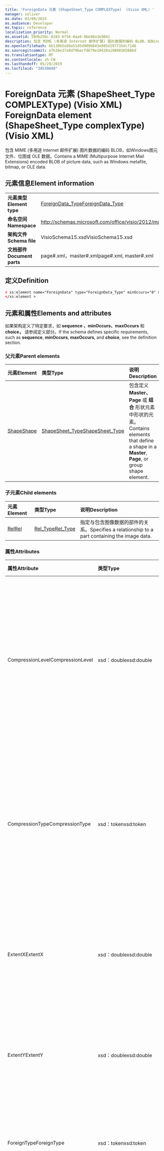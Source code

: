 ```yaml
---
title: 'ForeignData 元素 (ShapeSheet_Type COMPLEXType)  (Visio XML) '
manager: soliver
ms.date: 03/09/2015
ms.audience: Developer
ms.topic: reference
localization_priority: Normal
ms.assetid: 59db25bc-0283-6f56-0aa9-9be98a3e9041
description: 包含 MIME (多用途 Internet 邮件扩展) 图片数据的编码 BLOB，如Windows图元文件、位图或 OLE 数据。
ms.openlocfilehash: 6b130b5a50a51d5d909b843e805d197735dc7146
ms.sourcegitcommit: e7b38e37a9d79becfd679e10420a19890165606d
ms.translationtype: MT
ms.contentlocale: zh-CN
ms.lasthandoff: 05/29/2019
ms.locfileid: "34539840"
---
```

# <a name="foreigndata-element-shapesheet_type-complextype-visio-xml"></a><span data-ttu-id="499a6-103">ForeignData 元素 (ShapeSheet_Type COMPLEXType)  (Visio XML) </span><span class="sxs-lookup"><span data-stu-id="499a6-103">ForeignData element (ShapeSheet_Type complexType) (Visio XML)</span></span>

<span data-ttu-id="499a6-104">包含 MIME (多用途 Internet 邮件扩展) 图片数据的编码 BLOB，如Windows图元文件、位图或 OLE 数据。</span><span class="sxs-lookup"><span data-stu-id="499a6-104">Contains a MIME (Multipurpose Internet Mail Extensions) encoded BLOB of picture data, such as Windows metafile, bitmap, or OLE data.</span></span>
  
## <a name="element-information"></a><span data-ttu-id="499a6-105">元素信息</span><span class="sxs-lookup"><span data-stu-id="499a6-105">Element information</span></span>

|||
|:-----|:-----|
|<span data-ttu-id="499a6-106">**元素类型**</span><span class="sxs-lookup"><span data-stu-id="499a6-106">**Element type**</span></span> <br/> |[<span data-ttu-id="499a6-107">ForeignData_Type</span><span class="sxs-lookup"><span data-stu-id="499a6-107">ForeignData_Type</span></span>](foreigndata_type-complextypevisio-xml.md) <br/> |
|<span data-ttu-id="499a6-108">**命名空间**</span><span class="sxs-lookup"><span data-stu-id="499a6-108">**Namespace**</span></span> <br/> |http://schemas.microsoft.com/office/visio/2012/main  <br/> |
|<span data-ttu-id="499a6-109">**架构文件**</span><span class="sxs-lookup"><span data-stu-id="499a6-109">**Schema file**</span></span> <br/> |<span data-ttu-id="499a6-110">VisioSchema15.xsd</span><span class="sxs-lookup"><span data-stu-id="499a6-110">VisioSchema15.xsd</span></span>  <br/> |
|<span data-ttu-id="499a6-111">**文档部件**</span><span class="sxs-lookup"><span data-stu-id="499a6-111">**Document parts**</span></span> <br/> |<span data-ttu-id="499a6-112">page#.xml，master#.xml</span><span class="sxs-lookup"><span data-stu-id="499a6-112">page#.xml, master#.xml</span></span>  <br/> |
   
## <a name="definition"></a><span data-ttu-id="499a6-113">定义</span><span class="sxs-lookup"><span data-stu-id="499a6-113">Definition</span></span>

```XML
< xs:element name="ForeignData" type="ForeignData_Type" minOccurs="0" maxOccurs="1" >
</xs:element >
```

## <a name="elements-and-attributes"></a><span data-ttu-id="499a6-114">元素和属性</span><span class="sxs-lookup"><span data-stu-id="499a6-114">Elements and attributes</span></span>

<span data-ttu-id="499a6-115">如果架构定义了特定要求，如 **sequence** **、minOccurs、maxOccurs** 和 **choice，** 请参阅定义部分。</span><span class="sxs-lookup"><span data-stu-id="499a6-115">If the schema defines specific requirements, such as **sequence**, **minOccurs**, **maxOccurs**, and **choice**, see the definition section.</span></span> 
  
### <a name="parent-elements"></a><span data-ttu-id="499a6-116">父元素</span><span class="sxs-lookup"><span data-stu-id="499a6-116">Parent elements</span></span>

|<span data-ttu-id="499a6-117">**元素**</span><span class="sxs-lookup"><span data-stu-id="499a6-117">**Element**</span></span>|<span data-ttu-id="499a6-118">**类型**</span><span class="sxs-lookup"><span data-stu-id="499a6-118">**Type**</span></span>|<span data-ttu-id="499a6-119">**说明**</span><span class="sxs-lookup"><span data-stu-id="499a6-119">**Description**</span></span>|
|:-----|:-----|:-----|
|[<span data-ttu-id="499a6-120">Shape</span><span class="sxs-lookup"><span data-stu-id="499a6-120">Shape</span></span>](shape-element-shapes_type-complextypevisio-xml.md) <br/> |[<span data-ttu-id="499a6-121">ShapeSheet_Type</span><span class="sxs-lookup"><span data-stu-id="499a6-121">ShapeSheet_Type</span></span>](shapesheet_type-complextypevisio-xml.md) <br/> |<span data-ttu-id="499a6-122">包含定义 **Master、Page** 或 **组合** 形状元素中形状的元素。</span><span class="sxs-lookup"><span data-stu-id="499a6-122">Contains elements that define a shape in a **Master**, **Page**, or group shape element.</span></span>  <br/> |
   
### <a name="child-elements"></a><span data-ttu-id="499a6-123">子元素</span><span class="sxs-lookup"><span data-stu-id="499a6-123">Child elements</span></span>

|<span data-ttu-id="499a6-124">**元素**</span><span class="sxs-lookup"><span data-stu-id="499a6-124">**Element**</span></span>|<span data-ttu-id="499a6-125">**类型**</span><span class="sxs-lookup"><span data-stu-id="499a6-125">**Type**</span></span>|<span data-ttu-id="499a6-126">**说明**</span><span class="sxs-lookup"><span data-stu-id="499a6-126">**Description**</span></span>|
|:-----|:-----|:-----|
|[<span data-ttu-id="499a6-127">Rel</span><span class="sxs-lookup"><span data-stu-id="499a6-127">Rel</span></span>](shape-element-shapes_type-complextypevisio-xml.md) <br/> |[<span data-ttu-id="499a6-128">Rel_Type</span><span class="sxs-lookup"><span data-stu-id="499a6-128">Rel_Type</span></span>](shapesheet_type-complextypevisio-xml.md) <br/> |<span data-ttu-id="499a6-129">指定与包含图像数据的部件的关系。</span><span class="sxs-lookup"><span data-stu-id="499a6-129">Specifies a relationship to a part containing the image data.</span></span>  <br/> |
   
### <a name="attributes"></a><span data-ttu-id="499a6-130">属性</span><span class="sxs-lookup"><span data-stu-id="499a6-130">Attributes</span></span>

|<span data-ttu-id="499a6-131">**属性**</span><span class="sxs-lookup"><span data-stu-id="499a6-131">**Attribute**</span></span>|<span data-ttu-id="499a6-132">**类型**</span><span class="sxs-lookup"><span data-stu-id="499a6-132">**Type**</span></span>|<span data-ttu-id="499a6-133">**必需**</span><span class="sxs-lookup"><span data-stu-id="499a6-133">**Required**</span></span>|<span data-ttu-id="499a6-134">**描述**</span><span class="sxs-lookup"><span data-stu-id="499a6-134">**Description**</span></span>|<span data-ttu-id="499a6-135">**可能的值**</span><span class="sxs-lookup"><span data-stu-id="499a6-135">**Possible values**</span></span>|
|:-----|:-----|:-----|:-----|:-----|
|<span data-ttu-id="499a6-136">CompressionLevel</span><span class="sxs-lookup"><span data-stu-id="499a6-136">CompressionLevel</span></span>  <br/> |<span data-ttu-id="499a6-137">xsd：double</span><span class="sxs-lookup"><span data-stu-id="499a6-137">xsd:double</span></span>  <br/> |<span data-ttu-id="499a6-138">可选</span><span class="sxs-lookup"><span data-stu-id="499a6-138">optional</span></span>  <br/> |<span data-ttu-id="499a6-139">指定应用于文件的压缩级别。</span><span class="sxs-lookup"><span data-stu-id="499a6-139">Specifies the level of compression applied to the file.</span></span> <span data-ttu-id="499a6-140">只有当外数据是一个基于光栅的外对象（如 DIB、JPG、PNG、TIFF 或 GIF 文件）时，此属性才有意义。</span><span class="sxs-lookup"><span data-stu-id="499a6-140">This attribute is only meaningful if the foreign data is a raster-based foreign object, such as a DIB, JPG, PNG, TIFF, or GIF file.</span></span>  <br/> |<span data-ttu-id="499a6-141">xsd：double 类型的值。</span><span class="sxs-lookup"><span data-stu-id="499a6-141">Values of the xsd:double type.</span></span>  <br/> |
|<span data-ttu-id="499a6-142">CompressionType</span><span class="sxs-lookup"><span data-stu-id="499a6-142">CompressionType</span></span>  <br/> |<span data-ttu-id="499a6-143">xsd：token</span><span class="sxs-lookup"><span data-stu-id="499a6-143">xsd:token</span></span>  <br/> |<span data-ttu-id="499a6-144">可选</span><span class="sxs-lookup"><span data-stu-id="499a6-144">optional</span></span>  <br/> |<span data-ttu-id="499a6-145">指定应用于文件的压缩类型。</span><span class="sxs-lookup"><span data-stu-id="499a6-145">Specifies the type of compression applied to the file.</span></span> <span data-ttu-id="499a6-146">此属性仅在外数据为基于光栅的外对象（如 DIB、JPG、PNG、TIFF 或 GIF 文件）时有意义</span><span class="sxs-lookup"><span data-stu-id="499a6-146">This attribute is only meaningful if the foreign data is a raster-based foreign object, such as a DIB, JPG, PNG, TIFF, or GIF file</span></span>  <br/> |<span data-ttu-id="499a6-147">xsd：token 类型的值。</span><span class="sxs-lookup"><span data-stu-id="499a6-147">Values of the xsd:token type.</span></span>  <br/> |
|<span data-ttu-id="499a6-148">ExtentX</span><span class="sxs-lookup"><span data-stu-id="499a6-148">ExtentX</span></span>  <br/> |<span data-ttu-id="499a6-149">xsd：double</span><span class="sxs-lookup"><span data-stu-id="499a6-149">xsd:double</span></span>  <br/> |<span data-ttu-id="499a6-150">可选</span><span class="sxs-lookup"><span data-stu-id="499a6-150">optional</span></span>  <br/> |<span data-ttu-id="499a6-151">指定图元文件的水平范围。</span><span class="sxs-lookup"><span data-stu-id="499a6-151">Specifies the horizontal extent of the metafile.</span></span> <span data-ttu-id="499a6-152">此属性仅在外数据是图元文件时有意义。</span><span class="sxs-lookup"><span data-stu-id="499a6-152">This attribute is only meaningful if the foreign data is a metafile.</span></span>  <br/> |<span data-ttu-id="499a6-153">xsd：double 类型的值。</span><span class="sxs-lookup"><span data-stu-id="499a6-153">Values of the xsd:double type.</span></span>  <br/> |
|<span data-ttu-id="499a6-154">ExtentY</span><span class="sxs-lookup"><span data-stu-id="499a6-154">ExtentY</span></span>  <br/> |<span data-ttu-id="499a6-155">xsd：double</span><span class="sxs-lookup"><span data-stu-id="499a6-155">xsd:double</span></span>  <br/> |<span data-ttu-id="499a6-156">可选</span><span class="sxs-lookup"><span data-stu-id="499a6-156">optional</span></span>  <br/> |<span data-ttu-id="499a6-157">指定图元文件垂直范围。</span><span class="sxs-lookup"><span data-stu-id="499a6-157">Specifies the vertical extent of the metafile.</span></span> <span data-ttu-id="499a6-158">此属性仅在外数据是图元文件时有意义。</span><span class="sxs-lookup"><span data-stu-id="499a6-158">This attribute is only meaningful if the foreign data is a metafile.</span></span>  <br/> |<span data-ttu-id="499a6-159">xsd：double 类型的值。</span><span class="sxs-lookup"><span data-stu-id="499a6-159">Values of the xsd:double type.</span></span>  <br/> |
|<span data-ttu-id="499a6-160">ForeignType</span><span class="sxs-lookup"><span data-stu-id="499a6-160">ForeignType</span></span>  <br/> |<span data-ttu-id="499a6-161">xsd：token</span><span class="sxs-lookup"><span data-stu-id="499a6-161">xsd:token</span></span>  <br/> |<span data-ttu-id="499a6-162">必需</span><span class="sxs-lookup"><span data-stu-id="499a6-162">required</span></span>  <br/> |<span data-ttu-id="499a6-163">指示图元文件、EnhMetaFile、位图、对象或墨迹类型。</span><span class="sxs-lookup"><span data-stu-id="499a6-163">Indicates metafile, EnhMetaFile, Bitmap, Object, or Ink type.</span></span>  <br/> |<span data-ttu-id="499a6-164">xsd：token 类型的值。</span><span class="sxs-lookup"><span data-stu-id="499a6-164">Values of the xsd:token type.</span></span>  <br/> |
|<span data-ttu-id="499a6-165">MappingMode</span><span class="sxs-lookup"><span data-stu-id="499a6-165">MappingMode</span></span>  <br/> |<span data-ttu-id="499a6-166">xsd：unsignedShort</span><span class="sxs-lookup"><span data-stu-id="499a6-166">xsd:unsignedShort</span></span>  <br/> |<span data-ttu-id="499a6-167">可选</span><span class="sxs-lookup"><span data-stu-id="499a6-167">optional</span></span>  <br/> |<span data-ttu-id="499a6-168">指定图元文件映射模式。</span><span class="sxs-lookup"><span data-stu-id="499a6-168">Specifies the metafile mapping mode.</span></span> <span data-ttu-id="499a6-169">此属性仅在外数据是图元文件时有意义。</span><span class="sxs-lookup"><span data-stu-id="499a6-169">This attribute is only meaningful if the foreign data is a metafile.</span></span>  <br/> |<span data-ttu-id="499a6-170">xsd：unsignedShort 类型的值。</span><span class="sxs-lookup"><span data-stu-id="499a6-170">Values of the xsd:unsignedShort type.</span></span>  <br/> |
|<span data-ttu-id="499a6-171">ObjectHeight</span><span class="sxs-lookup"><span data-stu-id="499a6-171">ObjectHeight</span></span>  <br/> |<span data-ttu-id="499a6-172">xsd：double</span><span class="sxs-lookup"><span data-stu-id="499a6-172">xsd:double</span></span>  <br/> |<span data-ttu-id="499a6-173">可选</span><span class="sxs-lookup"><span data-stu-id="499a6-173">optional</span></span>  <br/> |<span data-ttu-id="499a6-174">指定对象的高度（以页面单位表示）。</span><span class="sxs-lookup"><span data-stu-id="499a6-174">Specifies the height of the object in page units.</span></span> <span data-ttu-id="499a6-175">此属性仅在外数据是 OLE2 嵌入对象时有意义。</span><span class="sxs-lookup"><span data-stu-id="499a6-175">This attribute is only meaningful if the foreign data is an OLE2 embedded object.</span></span>  <br/> |<span data-ttu-id="499a6-176">xsd：double 类型的值。</span><span class="sxs-lookup"><span data-stu-id="499a6-176">Values of the xsd:double type.</span></span>  <br/> |
|<span data-ttu-id="499a6-177">ObjectType</span><span class="sxs-lookup"><span data-stu-id="499a6-177">ObjectType</span></span>  <br/> |<span data-ttu-id="499a6-178">xsd：unsignedInt</span><span class="sxs-lookup"><span data-stu-id="499a6-178">xsd:unsignedInt</span></span>  <br/> |<span data-ttu-id="499a6-179">可选</span><span class="sxs-lookup"><span data-stu-id="499a6-179">optional</span></span>  <br/> |<span data-ttu-id="499a6-180">整数指示符对象类型。</span><span class="sxs-lookup"><span data-stu-id="499a6-180">An integer indicator of object type.</span></span> <span data-ttu-id="499a6-181">当 Foreign 类型为对象时使用。</span><span class="sxs-lookup"><span data-stu-id="499a6-181">Used when Foreign type is object.</span></span>  <br/> |<span data-ttu-id="499a6-182">xsd：unsignedInt 类型的值。</span><span class="sxs-lookup"><span data-stu-id="499a6-182">Values of the xsd:unsignedInt type.</span></span>  <br/> |
|<span data-ttu-id="499a6-183">ObjectWidth</span><span class="sxs-lookup"><span data-stu-id="499a6-183">ObjectWidth</span></span>  <br/> |<span data-ttu-id="499a6-184">xsd：double</span><span class="sxs-lookup"><span data-stu-id="499a6-184">xsd:double</span></span>  <br/> |<span data-ttu-id="499a6-185">可选</span><span class="sxs-lookup"><span data-stu-id="499a6-185">optional</span></span>  <br/> |<span data-ttu-id="499a6-186">指定对象的宽度（以页面单位表示）。</span><span class="sxs-lookup"><span data-stu-id="499a6-186">Specifies the width of the object in page units.</span></span> <span data-ttu-id="499a6-187">此属性仅在外数据是 OLE2 嵌入对象时有意义。</span><span class="sxs-lookup"><span data-stu-id="499a6-187">This attribute is only meaningful if the foreign data is an OLE2 embedded object.</span></span>  <br/> |<span data-ttu-id="499a6-188">xsd：double 类型的值。</span><span class="sxs-lookup"><span data-stu-id="499a6-188">Values of the xsd:double type.</span></span>  <br/> |
|<span data-ttu-id="499a6-189">ShowAsIcon</span><span class="sxs-lookup"><span data-stu-id="499a6-189">ShowAsIcon</span></span>  <br/> |<span data-ttu-id="499a6-190">xsd：boolean</span><span class="sxs-lookup"><span data-stu-id="499a6-190">xsd:boolean</span></span>  <br/> |<span data-ttu-id="499a6-191">可选</span><span class="sxs-lookup"><span data-stu-id="499a6-191">optional</span></span>  <br/> |<span data-ttu-id="499a6-192">指示是否以图标显示嵌入数据。</span><span class="sxs-lookup"><span data-stu-id="499a6-192">Indicates whether to show or not show embedded data as an icon.</span></span>  <br/> |<span data-ttu-id="499a6-193">xsd：boolean 类型的值。</span><span class="sxs-lookup"><span data-stu-id="499a6-193">Values of the xsd:boolean type.</span></span>  <br/> |
   

